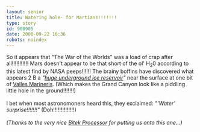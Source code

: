```yaml
---
layout: senior
title: Watering hole- for Martians!!!!!!!
type: story
id: 900905
date: 2000-09-22 16:36
robots: noindex
---
```

So it appears that "The War of the Worlds" was a load of crap after all!!!!!!!!!!! Mars doesn't appear to be that short of the ol' H<sub>2</sub>0 according to this latest find by NASA peeps!!!!!! The brainy boffins have discovered what appears 2 B a <i>"<a href="http://www.space.com/scienceastronomy/solarsystem/mars_ice_000920.html">huge underground ice reservoir</a>"</i> near the surface at one bit of <a href="http://www.space.com/scienceastronomy/astronomy/mars_photos_000526.html">Valles Marineris</a>. (Which makes the Grand Canyon look like a piddling little hole in the ground!!!!!!!) <br/> <br/>I bet when most astronomoners heard this, they exclaimed: <i>"'Water' surprise!!!!!!!"</i> (Doh!!!!!!!!!!!!!!)<br/> <br/><i>(Thanks to the very nice <a href="http://bitek.cjb.net/">Bitek Processor</a> for putting us onto this one...)</i>